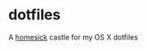 dotfiles
========

A [homesick][] castle for my OS X dotfiles

[homesick]:  https://github.com/technicalpickles/homesick
